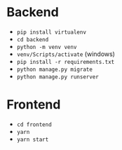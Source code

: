 # Backend

-   `pip install virtualenv`
-   `cd backend`
-   `python -m venv venv`
-   `venv/Scripts/activate` (windows)
-   `pip install -r requirements.txt`
-   `python manage.py migrate`
-   `python manage.py runserver`

# Frontend

-   `cd frontend`
-   `yarn`
-   `yarn start`
